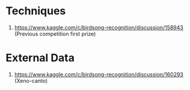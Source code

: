 # Techniques
1. https://www.kaggle.com/c/birdsong-recognition/discussion/158943 (Previous competition first prize)

# External Data
1. https://www.kaggle.com/c/birdsong-recognition/discussion/160293 (Xeno-canto)